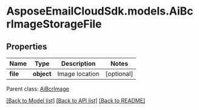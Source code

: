 # AsposeEmailCloudSdk.models.AiBcrImageStorageFile
## Properties
Name | Type | Description | Notes
------------ | ------------- | ------------- | -------------
**file** | **object** | Image location              | [optional] 

 Parent class: [AiBcrImage](AiBcrImage.md)

[[Back to Model list]](README.md#documentation-for-models) [[Back to API list]](README.md#documentation-for-api-endpoints) [[Back to README]](README.md)


